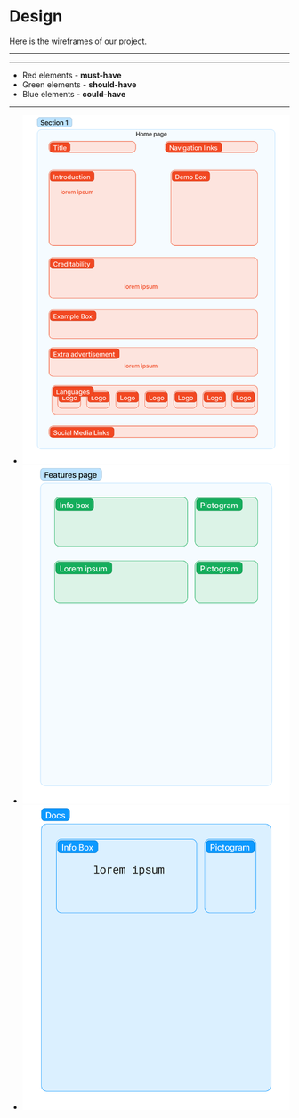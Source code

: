 # Design

Here is the wireframes of our project.

---

---

- Red elements - **must-have**
- Green elements - **should-have**
- Blue elements - **could-have**

---

- ![Home page](../images/home.png)
- ![Features](../images/features.png)
- ![Docs](../images/docs.png)

